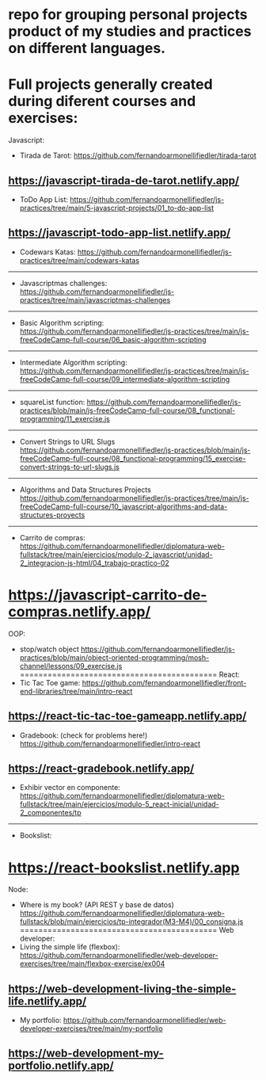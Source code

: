 # repo for grouping personal projects product of my studies and practices on different languages.

Full projects generally created during diferent courses and exercises:
===========================================
Javascript:
- Tirada de Tarot:
https://github.com/fernandoarmonellifiedler/tirada-tarot

https://javascript-tirada-de-tarot.netlify.app/
-----------------------
- ToDo App List:
https://github.com/fernandoarmonellifiedler/js-practices/tree/main/5-javascript-projects/01_to-do-app-list

https://javascript-todo-app-list.netlify.app/
-----------------------
- Codewars Katas:
https://github.com/fernandoarmonellifiedler/js-practices/tree/main/codewars-katas
-----------------------
- Javascriptmas challenges:
https://github.com/fernandoarmonellifiedler/js-practices/tree/main/javascriptmas-challenges
-----------------------
- Basic Algorithm scripting:
https://github.com/fernandoarmonellifiedler/js-practices/tree/main/js-freeCodeCamp-full-course/06_basic-algorithm-scripting
-----------------------
- Intermediate Algorithm scripting:
https://github.com/fernandoarmonellifiedler/js-practices/tree/main/js-freeCodeCamp-full-course/09_intermediate-algorithm-scripting
-----------------------
- squareList function:
https://github.com/fernandoarmonellifiedler/js-practices/blob/main/js-freeCodeCamp-full-course/08_functional-programming/11_exercise.js
-----------------------
- Convert Strings to URL Slugs
https://github.com/fernandoarmonellifiedler/js-practices/blob/main/js-freeCodeCamp-full-course/08_functional-programming/15_exercise-convert-strings-to-url-slugs.js
-----------------------
- Algorithms and Data Structures Projects
https://github.com/fernandoarmonellifiedler/js-practices/tree/main/js-freeCodeCamp-full-course/10_javascript-algorithms-and-data-structures-proyects
-----------------------
- Carrito de compras:
https://github.com/fernandoarmonellifiedler/diplomatura-web-fullstack/tree/main/ejercicios/modulo-2_javascript/unidad-2_integracion-js-html/04_trabajo-practico-02

https://javascript-carrito-de-compras.netlify.app/
===========================================
OOP:
- stop/watch object
https://github.com/fernandoarmonellifiedler/js-practices/blob/main/object-oriented-programming/mosh-channel/lessons/09_exercise.js
===========================================
React:
- Tic Tac Toe game:
https://github.com/fernandoarmonellifiedler/front-end-libraries/tree/main/intro-react

https://react-tic-tac-toe-gameapp.netlify.app/
-----------------------
- Gradebook: (check for problems here!)
https://github.com/fernandoarmonellifiedler/intro-react

https://react-gradebook.netlify.app/
-----------------------
- Exhibir vector en componente:
https://github.com/fernandoarmonellifiedler/diplomatura-web-fullstack/tree/main/ejercicios/modulo-5_react-inicial/unidad-2_componentes/tp
-----------------------
- Bookslist:


https://react-bookslist.netlify.app
===========================================
Node:
- Where is my book? (API REST y base de datos)
https://github.com/fernandoarmonellifiedler/diplomatura-web-fullstack/blob/main/ejercicios/tp-integrador(M3-M4)/00_consigna.js
===========================================
Web developer:
- Living the simple life (flexbox):
https://github.com/fernandoarmonellifiedler/web-developer-exercises/tree/main/flexbox-exercise/ex004

https://web-development-living-the-simple-life.netlify.app/
-----------------------
- My portfolio:
https://github.com/fernandoarmonellifiedler/web-developer-exercises/tree/main/my-portfolio

https://web-development-my-portfolio.netlify.app/
-----------------------